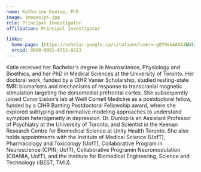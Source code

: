 ```yaml
---
name: Katharine Dunlop, PhD
image: images/pi.jpg
role: Principal Investigator
affiliation: Principal Investigator

links:
  home-page: [https://scholar.google.ca/citations?user=-gQYNskAAAAJ&hl=en]
  orcid: 0000-0001-8713-9213
---
```


Katie received her Bachelor's degree in Neuroscience, Physiology and Bioethics, and her PhD in Medical Sciences at the University of Toronto. Her doctoral work, funded by a CIHR Vanier Scholarship, studied resting-state fMRI biomarkers and mechanisms of response to transcranial magnetic stimulation targeting the dorsomedial prefrontal cortex. She subsequently joined Conor Liston's lab at Weill Cornell Medicine as a postdoctoral fellow, funded by a CIHR Banting Postdoctoral Fellowship award, where she explored subtyping and normative modeling approaches to understand symptom heterogeneity in depression. Dr. Dunlop is an Assistant Professor of Psychiatry at the University of Toronto, and Scientist in the Keenan Research Centre for Biomedical Science at Unity Health Toronto. She also holds appointments with the Institute of Medical Science (UofT), Pharmacology and Toxicology (UofT), Collaborative Program in Neuroscience (CPIN, UofT), Collaborative Programin Neuromodulation (CRANIA, UofT), and the Institute for Biomedical Engineering, Science and Technology (iBEST, TMU).
